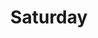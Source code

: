 ---
IMPORTANT: WHEN A VALUE CONTAINS A COLON FOLLOWED BY A SPACE, YOU MUST USE &#58;

layout: print2
title: Saturday

sermon: Money Matters
speaker: Pastor Harold Kim
scripture: 1 Timothy 6:6-10, 17-19
sermonNumber: 1
---